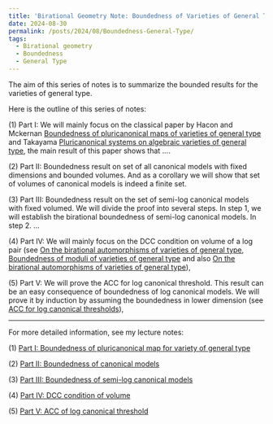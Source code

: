 ```yaml
---
title: 'Birational Geometry Note: Boundedness of Varieties of General Type'
date: 2024-08-30
permalink: /posts/2024/08/Boundedness-General-Type/
tags:
  - Birational geometry
  - Boundedness
  - General Type
---
```


The aim of this series of notes is to summarize the bounded results for the varieties of general type. 

Here is the outline of this series of notes:

(1) Part I: We will mainly focus on the classical paper by Hacon and Mckernan [Boundedness of pluricanonical maps of varieties of general type](https://link.springer.com/article/10.1007/s00222-006-0504-1) and Takayama [Pluricanonical systems on algebraic varieties of general type](https://link.springer.com/article/10.1007/s00222-006-0503-2), the main result of this paper shows that ....

(2) Part II: Boundedness result on set of all canonical models with fixed dimensions and bounded volumes. And as a corollary we will show that set of volumes of canonical models is indeed a finite set. 

(3) Part III: Boundedness result on the set of semi-log canonical models with fixed volumed. We will divide the proof into several steps. In step 1, we will establish the birational boundedness of semi-log canonical models. In step 2. ...

(4) Part IV: We will mainly focus on the DCC condition on volume of a log pair (see [On the birational automorphisms of varieties of general type](https://annals.math.princeton.edu/2013/177-3/p06), [Boundedness of moduli of varieties of general type](https://ems.press/journals/jems/articles/15330) and also [On the birational automorphisms of varieties of general type](https://annals.math.princeton.edu/2013/177-3/p06)),

(5) Part V: We will prove the ACC for log canonical threshold. This result can be an easy consequence of boundedness of log canonical models. We will prove it by induction by assuming the boundedness in lower dimension (see [ACC for log canonical thresholds](https://annals.math.princeton.edu/2014/180-2/p03)),


---

For more detailed information, see my lecture notes:

(1) [Part I: Boundedness of pluricanonical map for variety of general type](https://yilimath.github.io/files/Birational/BoundednessGeneralType/DCCVolume.pdf)


(2) [Part II: Boundedness of canonical models](https://yilimath.github.io/files/Birational/BoundednessGeneralType/BoundedCanonicalModel.pdf)

(3) [Part III: Boundedness of semi-log canonical models](https://yilimath.github.io/files/Birational/BoundednessGeneralType/BoundedSLCM.pdf)

(4) [Part IV: DCC condition of volume](https://yilimath.github.io/files/Birational/BoundednessGeneralType/DCCVolume.pdf)

(5) [Part V: ACC of log canonical threshold](https://yilimath.github.io/files/Birational/BoundednessGeneralType/ACCLCT.pdf)

